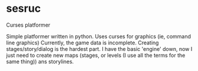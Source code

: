 # sesruc
Curses platformer

Simple platformer written in python.  Uses curses for graphics (ie, command line graphics)
Currently, the game data is incomplete.  Creating stages/story/dialog is the hardest part.  I have the basic 'engine' down, now I just need to create new maps (stages, or levels (I use all the terms for the same thing)) ans storylines.
